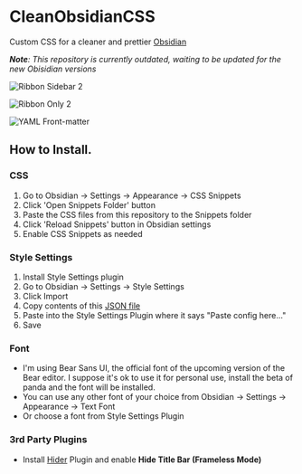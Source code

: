 # CleanObsidianCSS

Custom CSS for a cleaner and prettier [Obsidian](https://obsidian.md)

_**Note**: This repository is currently outdated, waiting to be updated for the new Obisidian versions_

![Ribbon Sidebar 2](https://user-images.githubusercontent.com/71072795/168335174-12adb031-e919-463d-aba4-d0b37933da5b.png)

![Ribbon Only 2](https://user-images.githubusercontent.com/71072795/168335238-fabdefb1-19a6-49de-ba3a-f224f22e03b2.png)

![YAML Front-matter](https://user-images.githubusercontent.com/71072795/168333775-ad820b5a-b19a-422b-b2ec-069d43868688.png)

## How to Install.
### CSS
1. Go to Obsidian → Settings → Appearance → CSS Snippets
2. Click 'Open Snippets Folder' button
3. Paste the CSS files from this repository to the Snippets folder
4. Click 'Reload Snippets' button in Obsidian settings
5. Enable CSS Snippets as needed

### Style Settings
1. Install Style Settings plugin
2. Go to Obsidian → Settings → Style Settings
3. Click Import
4. Copy contents of this [JSON file](https://gist.github.com/tavusion/d902246b8d719e0130c236bc753aeb6b)
5. Paste into the Style Settings Plugin where it says "Paste config here..."
6. Save

### Font
* I'm using Bear Sans UI, the official font of the upcoming version of the Bear editor. I suppose it's ok to use it for personal use, install the beta of panda and the font will be installed.
* You can use any other font of your choice from Obsidian → Settings → Appearance → Text Font
* Or choose a font from Style Settings Plugin

### 3rd Party Plugins
* Install [Hider](https://github.com/kepano/obsidian-hider) Plugin and enable **Hide Title Bar (Frameless Mode)**
